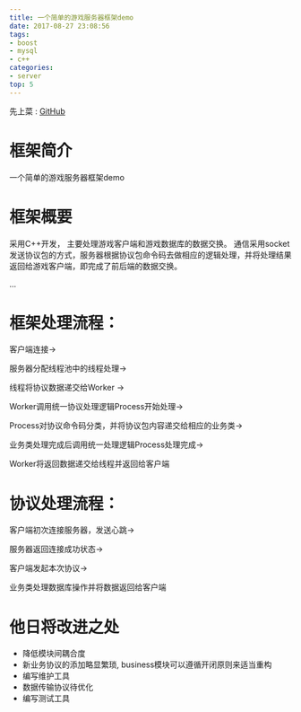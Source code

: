 ```yaml
---
title: 一个简单的游戏服务器框架demo
date: 2017-08-27 23:08:56
tags:
- boost
- mysql
- c++
categories:
- server
top: 5
---
```


先上菜 : [GitHub](https://github.com/no5ix/JoyServer)

# 框架简介


一个简单的游戏服务器框架demo



# 框架概要

采用C++开发，
主要处理游戏客户端和游戏数据库的数据交换。
通信采用socket发送协议包的方式，服务器根据协议包命令码去做相应的逻辑处理，并将处理结果
返回给游戏客户端，即完成了前后端的数据交换。

<!-- 依赖 : 

- boost库
- MySQL数据库
- google-glog日志记录框架
- curl库

> sudo apt-get install g++ make libboost-all-dev libmysqlclient-dev libgoogle-glog-dev libcurl4-gnutls-dev
-->

... <!-- more -->

# 框架处理流程：


客户端连接→

服务器分配线程池中的线程处理→

线程将协议数据递交给Worker → 

Worker调用统一协议处理逻辑Process开始处理→ 

Process对协议命令码分类，并将协议包内容递交给相应的业务类→

业务类处理完成后调用统一处理逻辑Process处理完成→ 

Worker将返回数据递交给线程并返回给客户端



# 协议处理流程：


客户端初次连接服务器，发送心跳→

服务器返回连接成功状态→

客户端发起本次协议→

业务类处理数据库操作并将数据返回给客户端



# 他日将改进之处


- 降低模块间耦合度
- 新业务协议的添加略显繁琐, business模块可以遵循开闭原则来适当重构
- 编写维护工具
- 数据传输协议待优化
- 编写测试工具

